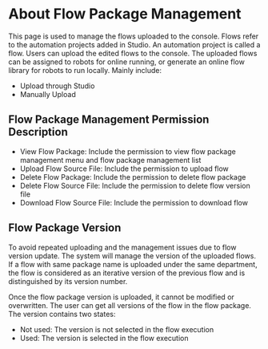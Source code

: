 # About Flow Package Management

This page is used to manage the flows uploaded to the console. Flows refer to the automation projects added in Studio. An automation project is called a flow. Users can upload the edited flows to the console. The uploaded flows can be assigned to robots for online running, or generate an online flow library for robots to run locally. Mainly include:

- Upload through Studio
- Manually Upload

## Flow Package Management Permission Description

- View Flow Package: Include the permission to view flow package management menu and flow package management list
- Upload Flow Source File: Include the permission to upload flow
- Delete Flow Package: Include the permission to delete flow package
- Delete Flow Source File: Include the permission to delete flow version file
- Download Flow Source File: Include the permission to download flow

## Flow Package Version

To avoid repeated uploading and the management issues due to flow version update. The system will manage the version of the uploaded flows. If a flow with same package name is uploaded under the same department, the flow is considered as an iterative version of the previous flow and is distinguished by its version number.

Once the flow package version is uploaded, it cannot be modified or overwritten. The user can get all versions of the flow in the flow package. The version contains two states:

- Not used: The version is not selected in the flow execution
- Used: The version is selected in the flow execution